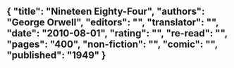 {
 "title": "Nineteen Eighty-Four",
 "authors": "George Orwell",
 "editors": "",
 "translator": "",
 "date": "2010-08-01",
 "rating": "",
 "re-read": "",
 "pages": "400",
 "non-fiction": "",
 "comic": "",
 "published": "1949"
}
---

